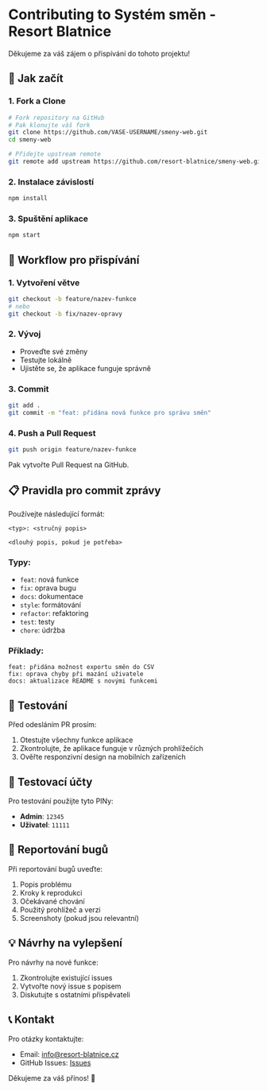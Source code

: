# Contributing to Systém směn - Resort Blatnice

Děkujeme za váš zájem o přispívání do tohoto projektu!

## 🚀 Jak začít

### 1. Fork a Clone
```bash
# Fork repository na GitHub
# Pak klonujte váš fork
git clone https://github.com/VASE-USERNAME/smeny-web.git
cd smeny-web

# Přidejte upstream remote
git remote add upstream https://github.com/resort-blatnice/smeny-web.git
```

### 2. Instalace závislostí
```bash
npm install
```

### 3. Spuštění aplikace
```bash
npm start
```

## 📝 Workflow pro přispívání

### 1. Vytvoření větve
```bash
git checkout -b feature/nazev-funkce
# nebo
git checkout -b fix/nazev-opravy
```

### 2. Vývoj
- Proveďte své změny
- Testujte lokálně
- Ujistěte se, že aplikace funguje správně

### 3. Commit
```bash
git add .
git commit -m "feat: přidána nová funkce pro správu směn"
```

### 4. Push a Pull Request
```bash
git push origin feature/nazev-funkce
```

Pak vytvořte Pull Request na GitHub.

## 📋 Pravidla pro commit zprávy

Používejte následující formát:
```
<typ>: <stručný popis>

<dlouhý popis, pokud je potřeba>
```

### Typy:
- `feat`: nová funkce
- `fix`: oprava bugu
- `docs`: dokumentace
- `style`: formátování
- `refactor`: refaktoring
- `test`: testy
- `chore`: údržba

### Příklady:
```
feat: přidána možnost exportu směn do CSV
fix: oprava chyby při mazání uživatele
docs: aktualizace README s novými funkcemi
```

## 🧪 Testování

Před odesláním PR prosím:
1. Otestujte všechny funkce aplikace
2. Zkontrolujte, že aplikace funguje v různých prohlížečích
3. Ověřte responzivní design na mobilních zařízeních

## 📱 Testovací účty

Pro testování použijte tyto PINy:
- **Admin**: `12345`
- **Uživatel**: `11111`

## 🐛 Reportování bugů

Při reportování bugů uveďte:
1. Popis problému
2. Kroky k reprodukci
3. Očekávané chování
4. Použitý prohlížeč a verzi
5. Screenshoty (pokud jsou relevantní)

## 💡 Návrhy na vylepšení

Pro návrhy na nové funkce:
1. Zkontrolujte existující issues
2. Vytvořte nový issue s popisem
3. Diskutujte s ostatními přispěvateli

## 📞 Kontakt

Pro otázky kontaktujte:
- Email: info@resort-blatnice.cz
- GitHub Issues: [Issues](https://github.com/resort-blatnice/smeny-web/issues)

Děkujeme za váš přínos! 🎉
